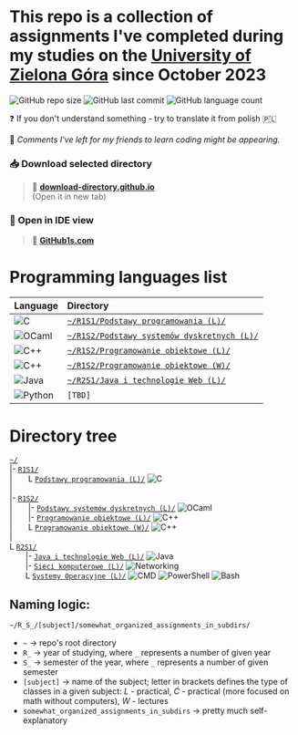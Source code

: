# This repo is a collection of assignments I've completed during my studies on the [University of Zielona Góra](https://uz.zgora.pl/en/) since October 2023

![GitHub repo size](https://img.shields.io/github/repo-size/Guliveer/UZ?style=flat-square&label=Repo%20size&color=red)
![GitHub last commit](https://img.shields.io/github/last-commit/Guliveer/UZ?style=flat-square&label=Last%20commit&color=008F39)
![GitHub language count](https://img.shields.io/github/languages/count/Guliveer/UZ?style=flat-square&label=Languages%20used&color=mediumslateblue)

❓ If you don't understand something - try to translate it from polish 🇵🇱

📝 _Comments I've left for my friends to learn coding might be appearing._

### 📥 Download selected directory

> 🔗 [**download-directory.github.io**](https://download-directory.github.io)  
> (Open it in new tab)

### 📄 Open in IDE view

> 🔗 [**GitHub1s.com**](https://github1s.com/Guliveer/UZ)  

# Programming languages list

| Language                                                                                                 | Directory                                                                                        |
| :------------------------------------------------------------------------------------------------------- | :----------------------------------------------------------------------------------------------- |
| ![C](https://img.shields.io/badge/C-FF318C?style=for-the-badge&logo=clion&logoColor=white)               | [`~/R1S1/Podstawy programowania (L)/`](<./R1S1/Podstawy%20programowania%20(L)/>)                 |
| ![OCaml](https://img.shields.io/badge/OCaml-FC801D?style=for-the-badge&logo=ocaml&logoColor=white)       | [`~/R1S2/Podstawy systemów dyskretnych (L)/`](<./R1S2/Podstawy%20systemów%20dyskretnych%20(L)/>) |
| ![C++](https://img.shields.io/badge/C%2B%2B-21D789?style=for-the-badge&logo=clion&logoColor=white)       | [`~/R1S2/Programowanie obiektowe (L)/`](<./R1S2/Programowanie%20obiektowe%20(L)/>)               |
| ![C++](https://img.shields.io/badge/C%2B%2B-21D789?style=for-the-badge&logo=clion&logoColor=white)       | [`~/R1S2/Programowanie obiektowe (W)/`](<./R1S2/Programowanie%20obiektowe%20(W)/>)               |
| ![Java](https://img.shields.io/badge/Java-087CFA?style=for-the-badge&logo=intellij-idea&logoColor=white) | [`~/R2S1/Java i technologie Web (L)/`](<./R2S1/Java%20i%20technologie%20Web%20(L)/>)             |
| ![Python](https://img.shields.io/badge/Python-FCF84A?style=for-the-badge&logo=pycharm&logoColor=black)   | `[TBD]`                                                                                          |

# Directory tree

[`~/`](./)  
|- [`R1S1/`](./R1S1/)  
|&emsp;&emsp;L [`Podstawy programowania (L)/`](<./R1S1/Podstawy%20programowania%20(L)/>) ![C](https://img.shields.io/badge/C-FF318C?logo=clion&logoColor=white)  
|  
|- [`R1S2/`](./R1S2/)  
|&emsp;&emsp;|- [`Podstawy systemów dyskretnych (L)/`](<./R1S2/Podstawy%20systemów%20dyskretnych%20(L)/>) ![OCaml](https://img.shields.io/badge/OCaml-FC801D?logo=ocaml&logoColor=white)  
|&emsp;&emsp;|- [`Programowanie obiektowe (L)/`](<./R1S2/Programowanie%20obiektowe%20(L)/>) ![C++](https://img.shields.io/badge/C%2B%2B-21D789?logo=clion&logoColor=white)  
|&emsp;&emsp;L [`Programowanie obiektowe (W)/`](<./R1S2/Programowanie%20obiektowe%20(W)/>) ![C++](https://img.shields.io/badge/C%2B%2B-21D789?logo=clion&logoColor=white)  
|  
L [`R2S1/`](./R2S1/)  
&emsp;&emsp;|- [`Java i technologie Web (L)/`](<./R2S1/Java%20i%20technologie%20Web%20(L)/>) ![Java](https://img.shields.io/badge/Java-087CFA?logo=intellij-idea&logoColor=white)  
&emsp;&emsp;|- [`Sieci komputerowe (L)/`](<./R2S1/Sieci%20komputerowe%20(L)/>) ![Networking](https://img.shields.io/badge/Networking-1BA0D7?logo=Cisco&logoColor=white)  
&emsp;&emsp;L [`Systemy Operacyjne (L)/`](<./R2S1/Systemy%20Operacyjne%20(L)/>) ![CMD](https://img.shields.io/badge/CMD-black?logo=powershell&logoColor=white) ![PowerShell](https://img.shields.io/badge/PowerShell-5391FE?logo=powershell&logoColor=white) ![Bash](https://img.shields.io/badge/Bash-4EAA25?logo=gnu-bash&logoColor=white)

## Naming logic:

```bash
~/R_S_/[subject]/somewhat_organized_assignments_in_subdirs/
```

- `~` -> repo's root directory
- `R_` -> year of studying, where `_` represents a number of given year
- `S_` -> semester of the year, where `_` represents a number of given semester
- `[subject]` -> name of the subject; letter in brackets defines the type of classes in a given subject: _L_ - practical, _Ć_ - practical (more focused on math without computers), _W_ - lectures
- `somewhat_organized_assignments_in_subdirs` -> pretty much self-explanatory
